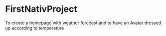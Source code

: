# FirstNativProject
To create a homepage with weather forecast and to have an Avatar dressed up according to temperature
